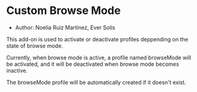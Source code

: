 # Custom Browse Mode #

*	Author: Noelia Ruiz Martínez, Ever Solis

This add-on is used to activate or deactivate profiles deppending on the state of browse mode.

Currently, when browse mode is active, a profile named browseMode will be activated, and it will be deactivated when browse mode becomes inactive.

The browseMode profile will be automatically created if it doesn't exist.
